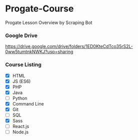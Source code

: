 # Progate-Course
Progate Lesson Overview by Scraping Bot

### Google Drive
https://drive.google.com/drive/folders/1ED0KteCdTco35rS2L-0ww5tumtnkNWKJ?usp=sharing

### Course Listing
- [x] HTML
- [x] JS (ES6)
- [x] PHP
- [x] Java
- [ ] Python
- [x] Command Line
- [x] Git
- [ ] SQL
- [x] Sass
- [ ] React.js
- [ ] Node.js
